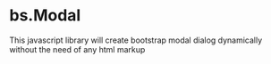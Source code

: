 bs.Modal
========

This javascript library will create bootstrap modal dialog dynamically without the need of any html markup